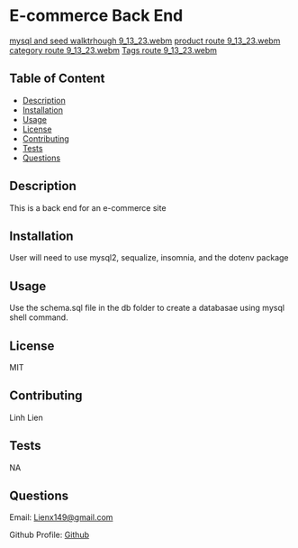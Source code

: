 # E-commerce Back End 
[mysql and seed walktrhough 9_13_23.webm](https://github.com/liex149/e-commerce-back-end/assets/132797792/9b6b6173-781f-4387-b865-a865fad35e62)
[product route 9_13_23.webm](https://github.com/liex149/e-commerce-back-end/assets/132797792/81a6075c-816a-4e38-aa63-7f4705846f3c)
[category route 9_13_23.webm](https://github.com/liex149/e-commerce-back-end/assets/132797792/b4266391-9264-46d7-a8bf-90c10a3e3bd1)
[Tags route 9_13_23.webm](https://github.com/liex149/e-commerce-back-end/assets/132797792/5a445f17-9e8f-456d-9ddf-bd87bb2746eb)


## Table of Content 

- [Description](#description)
- [Installation](#installation)
- [Usage](#usage)
- [License](#license)
- [Contributing](#contributing)
- [Tests](#tests)
- [Questions](#questions)

## Description 
This is a back end for an e-commerce site 

## Installation 
User will need to use mysql2, sequalize, insomnia, and the dotenv package

## Usage 
Use the schema.sql file in the db folder to create a databasae using mysql shell command. 

## License 
MIT

## Contributing 
Linh Lien

## Tests 
NA

## Questions 
Email: Lienx149@gmail.com 

Github Profile: [Github](https://github.com/Liex149)
